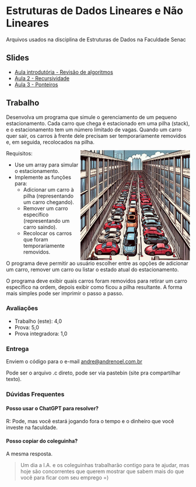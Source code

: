 # Estruturas de Dados Lineares e Não Lineares
Arquivos usados na disciplina de Estruturas de Dados na Faculdade Senac

## Slides

- [Aula introdutória - Revisão de algoritmos](https://docs.google.com/presentation/d/1Mf4dOuewforzMUDxl1eNeB0UNc7wU4Y4TG7Cw_29YYo/edit?usp=sharing)
- [Aula 2 - Recursividade](https://docs.google.com/presentation/d/19ouZ-xHy1_AQR-OQ3tvgJZiSYtujPVBzdhrug0dNxcI/edit?usp=sharing)
- [Aula 3 - Ponteiros](https://docs.google.com/presentation/d/14WSw4Z7zJ6gZYYgZWfU_qo1XecudMZot4O6vvf7jLS4/edit?usp=sharing)

## Trabalho

Desenvolva um programa que simule o gerenciamento de um pequeno estacionamento. Cada carro que chega é estacionado em uma pilha (stack), e o estacionamento tem um número limitado de vagas. Quando um carro quer sair, os carros à frente dele precisam ser temporariamente removidos e, em seguida, recolocados na pilha.

<img src="carros.jpg" style="width: 300px; float: right">

Requisitos:

- Use um array para simular o estacionamento.
- Implemente as funções para:
  - Adicionar um carro à pilha (representando um carro chegando).
  - Remover um carro específico (representando um carro saindo).
  - Recolocar os carros que foram temporariamente removidos.

O programa deve permitir ao usuário escolher entre as opções de adicionar um carro, remover um carro ou listar o estado atual do estacionamento.

O programa deve exibir quais carros foram removidos para retirar um carro específico na ordem, depois exibir como ficou a pilha resultante. A forma mais simples pode ser imprimir o passo a passo.

### Avaliações

- Trabalho (este): 4,0
- Prova: 5,0
- Prova integradora: 1,0

### Entrega

Enviem o código para o e-mail andre@andrenoel.com.br

Pode ser o arquivo .c direto, pode ser via pastebin (site pra compartilhar texto).

### Dúvidas Frequentes

#### Posso usar o ChatGPT para resolver?
R: Pode, mas você estará jogando fora o tempo e o dinheiro que você investe na faculdade.

#### Posso copiar do coleguinha?
A mesma resposta.

> Um dia a I.A. e os coleguinhas trabalharão contigo para te ajudar, mas hoje são concorrentes que querem mostrar que sabem mais do que você para ficar com seu emprego =)
